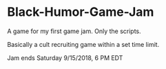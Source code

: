 # Black-Humor-Game-Jam
A game for my first game jam. Only the scripts.

Basically a cult recruiting game within a set time limit.


Jam ends Saturday 9/15/2018, 6 PM EDT
